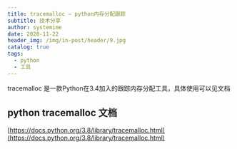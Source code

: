 ```yaml
---
title: tracemalloc — python内存分配跟踪
subtitle: 技术分享
author: systemime
date: 2020-11-22
header_img: /img/in-post/header/9.jpg
catalog: true
tags:
  - python
  - 工具
---
```

tracemalloc 是一款Python在3.4加入的跟踪内存分配工具，具体使用可以见文档

<!-- more -->
## python tracemalloc 文档

 [https://docs.python.org/3.8/library/tracemalloc.html](https://docs.python.org/3.8/library/tracemalloc.html) 
